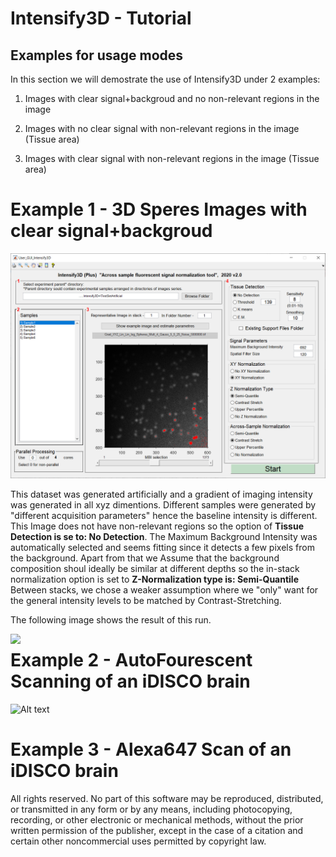 # Intensify3D - Tutorial

## Examples for usage modes

In this section we will demostrate the use of Intensify3D under 2 examples:

1) Images with clear signal+backgroud and no non-relevant regions in the image

2) Images with no clear signal with non-relevant regions in the image (Tissue area)

3) Images with clear signal with non-relevant regions in the image (Tissue area)



# Example 1 - 3D Speres Images with clear signal+backgroud

<img src="SyntheticDataExample.png?raw=true." data-canonical-src="SyntheticDataExample.png?raw=true" />


 
This dataset was generated artificially and a gradient of imaging intensity was generated in all xyz dimentions.
Different samples were generated by "different acquisition parameters" hence the baseline intensity is different. 
This Image does not have non-relevant regions so the option of **Tissue Detection is se to: No Detection**.
The Maximum Background Intensity was automatically selected and seems fitting since it detects a few pixels from the background. 
Apart from that we Assume that the background composition shoul ideally be similar at different depths so the in-stack normalization option is set to **Z-Normalization type is: Semi-Quantile**   
Between stacks, we chose a weaker assumption where we "only" want for the general intensity levels to be matched by Contrast-Stretching.

The following image shows the result of this run.

<img align="left" src="Montage2.jpg?raw=true." data-canonical-src="Montage.jpg?raw=true" />


# Example 2 - AutoFourescent Scanning of an iDISCO brain 



 ![Alt text](iDISCOHemi.gif?raw=true "Optional Title")



# Example 3 - Alexa647 Scan of an iDISCO brain
 



 
 All rights reserved. No part of this software may be reproduced, 
 distributed, or transmitted in any form or by any means, including photocopying,
 recording, or other electronic or mechanical methods,
 without the prior written permission of the publisher,
 except in the case of a citation and certain other
 noncommercial uses permitted by copyright law.

